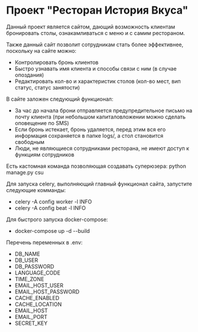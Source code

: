 # Проект "Ресторан История Вкуса"

Данный проект является сайтом, дающий возможность клиентам бронировать столы,
ознакамливаться с меню и с самим рестораном.

Также данный сайт позволит сотрудникам стать более эффективнее, поскольку
на сайте можно:

- Контролировать бронь клиентов
- Быстро узнавать имя клиента и способы связи с ним (в случае опоздания)
- Редактировать кол-во и характеристик столов (кол-во мест, вип статус, статус занятости)

В сайте заложен следующий функционал:

- За час до начала брони отправляется предупредительное письмо на почту клиента (при небольшом капиталовложении можно сделать оповещение по SMS)
- Если бронь истекает, бронь удаляется, перед этим вся его информация сохраняется в папке logs/, а стол становится свободным
- Люди, не являющиеся сотрудниками ресторана, не имеют доступ к функциям сотрудников

Есть кастомная команда позволяющая создавать суперюзера: python manage.py csu

Для запуска celery, выполняющий главный функционал сайта, запустите следующие комманды:

- celery -A config worker -l INFO
- celery -A config beat -l INFO

Для быстрого запуска docker-compose:
- docker-compose up -d --build

Перечень переменных в .env:
- DB_NAME
- DB_USER
- DB_PASSWORD
- LANGUAGE_CODE
- TIME_ZONE
- EMAIL_HOST_USER
- EMAIL_HOST_PASSWORD
- CACHE_ENABLED
- CACHE_LOCATION
- EMAIL_HOST
- EMAIL_PORT
- SECRET_KEY
